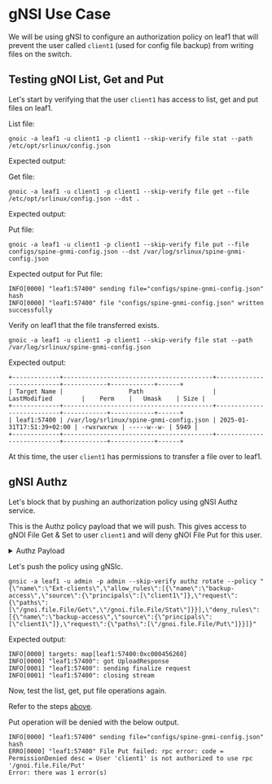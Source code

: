 # gNSI Use Case

We will be using gNSI to configure an authorization policy on leaf1 that will prevent the user called `client1` (used for config file backup) from writing files on the switch.

## Testing gNOI List, Get and Put

Let's start by verifying that the user `client1` has access to list, get and put files on leaf1.

List file:

```
gnoic -a leaf1 -u client1 -p client1 --skip-verify file stat --path /etc/opt/srlinux/config.json
```

Expected output:

Get file:

```
gnoic -a leaf1 -u client1 -p client1 --skip-verify file get --file /etc/opt/srlinux/config.json --dst .
```

Expected output:

Put file:

```
gnoic -a leaf1 -u client1 -p client1 --skip-verify file put --file configs/spine-gnmi-config.json --dst /var/log/srlinux/spine-gnmi-config.json
```

Expected output for Put file:

```
INFO[0000] "leaf1:57400" sending file="configs/spine-gnmi-config.json" hash 
INFO[0000] "leaf1:57400" file "configs/spine-gnmi-config.json" written successfully 
```

Verify on leaf1 that the file transferred exists.

```
gnoic -a leaf1 -u client1 -p client1 --skip-verify file stat --path /var/log/srlinux/spine-gnmi-config.json
```

Expected output:

```
+-------------+-----------------------------------------+---------------------------+------------+------------+------+
| Target Name |                  Path                   |       LastModified        |    Perm    |   Umask    | Size |
+-------------+-----------------------------------------+---------------------------+------------+------------+------+
| leaf1:57400 | /var/log/srlinux/spine-gnmi-config.json | 2025-01-31T17:51:39+02:00 | -rwxrwxrwx | -----w--w- | 5949 |
+-------------+-----------------------------------------+---------------------------+------------+------------+------+
```

At this time, the user `client1` has permissions to transfer a file over to leaf1.

## gNSI Authz

Let's block that by pushing an authorization policy using gNSI Authz service.

This is the Authz policy payload that we will push. This gives access to gNOI File Get & Set to user `client1` and will deny gNOI File Put for this user.

<details>
<summary>Authz Payload</summary>
<br>
<pre>
{
  "name": "Ext-clients",
  "allow_rules": [
    {
      "name": "backup-access",
      "source": {
        "principals": [
          "client1"
        ]
      },
      "request": {
        "paths": [
          "/gnoi.file.File/Get",
          "/gnoi.file.File/Stat"
        ]
      }
    }
  ],
  "deny_rules": [
    {
      "name": "backup-access",
      "source": {
        "principals": [
          "client1"
        ]
      },
      "request": {
        "paths": [
          "/gnoi.file.File/Put"
        ]
      }
    }
  ]
}
</pre>
</details>

Let's push the policy using gNSIc.

```
gnsic -a leaf1 -u admin -p admin --skip-verify authz rotate --policy "{\"name\":\"Ext-clients\",\"allow_rules\":[{\"name\":\"backup-access\",\"source\":{\"principals\":[\"client1\"]},\"request\":{\"paths\":[\"/gnoi.file.File/Get\",\"/gnoi.file.File/Stat\"]}}],\"deny_rules\":[{\"name\":\"backup-access\",\"source\":{\"principals\":[\"client1\"]},\"request\":{\"paths\":[\"/gnoi.file.File/Put\"]}}]}"
```

Expected output:

```
INFO[0000] targets: map[leaf1:57400:0xc000456260]       
INFO[0000] "leaf1:57400": got UploadResponse            
INFO[0001] "leaf1:57400": sending finalize request      
INFO[0001] "leaf1:57400": closing stream  
```

Now, test the list, get, put file operations again.

Refer to the steps [above](#testing-gnoi-list-get-and-put).

Put operation will be denied with the below output.

```
INFO[0000] "leaf1:57400" sending file="configs/spine-gnmi-config.json" hash 
ERRO[0000] "leaf1:57400" File Put failed: rpc error: code = PermissionDenied desc = User 'client1' is not authorized to use rpc '/gnoi.file.File/Put' 
Error: there was 1 error(s)
```
